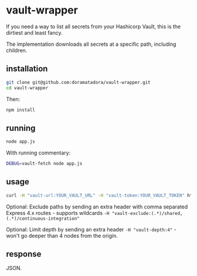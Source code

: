 # vault-wrapper
If you need a way to list all secrets from your Hashicorp Vault, this is the dirtiest and least fancy.

The implementation downloads all secrets at a specific path, including children. 

## installation

```sh
git clone git@github.com:doramatadora/vault-wrapper.git
cd vault-wrapper
```

Then:

```js
npm install
```

## running
```sh
node app.js
```

With running commentary:
```sh
DEBUG=vault-fetch node app.js
```

## usage
```sh
curl -H "vault-url:YOUR_VAULT_URL" -H "vault-token:YOUR_VAULT_TOKEN" http://localhost:3000/tree
```

Optional: Exclude paths by sending an extra header with comma separated Express 4.x routes - supports wildcards `-H "vault-exclude:(.*)/shared,(.*)/continuous-integration"`

Optional: Limit depth by sending an extra header `-H "vault-depth:4"` - won't go deeper than 4 nodes from the origin.

## response
JSON.
